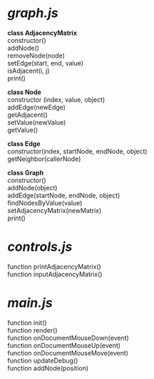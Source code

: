 # *graph.js*

**class AdjacencyMatrix**  
constructor()  
addNode()  
removeNode(node)  
setEdge(start, end, value)  
isAdjacent(i, j)  
print()  

**class Node**  
constructor (index, value, object)    	
addEdge(newEdge)  
getAdjacent()  
setValue(newValue)  
getValue()  

**class Edge**  
constructor(index, startNode, endNode, object)  
getNeighbor(callerNode)  

**class Graph**  
constructor()  
addNode(object)  
addEdge(startNode, endNode, object)  	
findNodesByValue(value)  
setAdjacencyMatrix(newMatrix)  
print()  


# *controls.js*

function printAdjacencyMatrix()  
function inputAdjacencyMatrix()  


# *main.js*

function init()  
function render()  
function onDocumentMouseDown(event)  
function onDocumentMouseUp(event)  
function onDocumentMouseMove(event)  
function updateDebug()  
function addNode(position)  